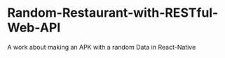 # Random-Restaurant-with-RESTful-Web-API
A work about making an APK with a random Data in React-Native
